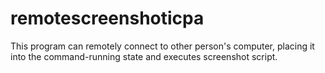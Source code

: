 # remotescreenshoticpa
This program can remotely connect to other person's computer, placing it into the command-running state and executes screenshot script.
